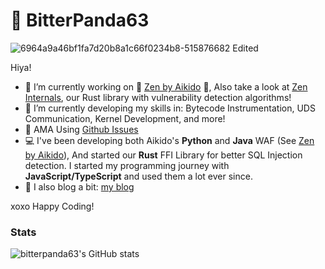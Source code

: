 # 🐼 BitterPanda63
![6964a9a46bf1fa7d20b8a1c66f0234b8-515876682 Edited](https://github.com/user-attachments/assets/6c5e9dfa-c7dc-4073-b970-5e4bbcf70b8d)

Hiya!
- 🔭 I’m currently working on 💜 [Zen by Aikido](https://github.com/AikidoSec/firewall-python) 💜, Also take a look at [Zen Internals](https://github.com/AikidoSec/zen-internals), our Rust library with vulnerability detection algorithms!
- 🌱 I’m currently developing my skills in: Bytecode Instrumentation, UDS Communication, Kernel Development, and more!
- 💬 AMA Using [Github Issues](https://github.com/bitterpanda63/bitterpanda63/issues)
- 💻 I've been developing both Aikido's **Python** and **Java** WAF (See [Zen by Aikido](https://github.com/AikidoSec/firewall-python)), And started our **Rust** FFI Library for better SQL Injection detection. I started my programming journey with **JavaScript/TypeScript** and used them a lot ever since.
- 📝 I also blog a bit: [my blog](https://bitterpanda63.github.io)

xoxo Happy Coding!

### Stats
![bitterpanda63's GitHub stats](https://github-readme-stats.vercel.app/api?username=bitterpanda63&icon_color=ff6f91&title_color=ff6f91&text_color=111111&bg_color=f8e1e7&show_icons=true&border_radius=15&hide_title=true&show=prs_merged,reviews&card_width=1025)
